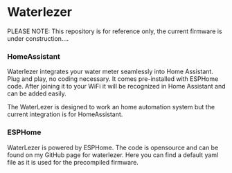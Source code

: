 # Waterlezer

PLEASE NOTE: This repository is for reference only, the current firmware is under construction....

### HomeAssistant
Waterlezer integrates your water meter seamlessly into Home Assistant. Plug and play, no coding necessary. It comes pre-installed with ESPHome code. After joining it to your WiFi it will be recognized in Home Assistant and can be added easily.

The WaterLezer is designed to work an home automation system but the current integration is for HomeAssistant.

### ESPHome
WaterLezer is powered by ESPHome. The code is opensource and can be found on my GitHub page for waterlezer. Here you can find a default yaml file as it is used for the precompiled firmware.
 
